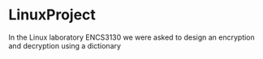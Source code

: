 # LinuxProject
In the Linux laboratory ENCS3130 we were asked to design an encryption and decryption using a dictionary  
